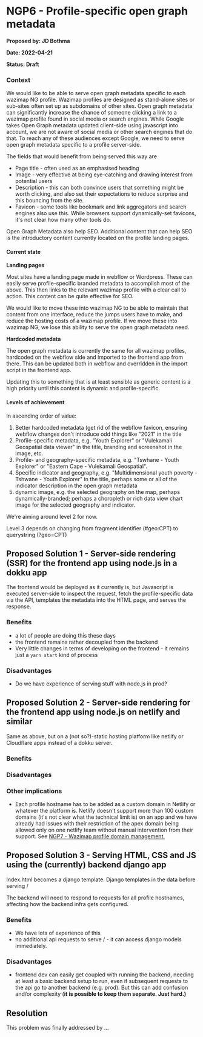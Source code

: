 # NGP6 - Profile-specific open graph metadata

**Proposed by: JD Bothma**

**Date: 2022-04-21**

**Status: Draft**

### **Context**

We would like to be able to serve open graph metadata specific to each wazimap NG profile. Wazimap profiles are designed as stand-alone sites or sub-sites often set up as subdomains of other sites. Open graph metadata can significantly increase the chance of someone clicking a link to a wazimap profile found in social media or search engines. While Google takes Open Graph metadata updated client-side using javascript into account, we are not aware of social media or other search engines that do that. To reach any of these audiences except Google, we need to serve open graph metadata specific to a profile server-side.

The fields that would benefit from being served this way are

* Page title - often used as an emphasised heading
* Image - very effective at being eye-catching and drawing interest from potential users
* Description - this can both convince users that something might be worth clicking, and also set their expectations to reduce surprise and this bouncing from the site.
* Favicon - some tools like bookmark and link aggregators and search engines also use this. While browsers support dynamically-set favicons, it's not clear how many other tools do.

Open Graph Metadata also help SEO. Additional content that can help SEO is the introductory content currently located on the profile landing pages.

#### Current state

**Landing pages**

Most sites have a landing page made in webflow or Wordpress. These can easily serve profile-specific branded metadata to accomplish most of the above. This then links to the relevant wazimap profile with a clear call to action. This content can be quite effective for SEO.

We would like to move these into wazimap NG to be able to maintain that content from one interface, reduce the jumps users have to make, and reduce the hosting costs of a wazimap profile. If we move these into wazimap NG, we lose this ability to serve the open graph metadata need.

**Hardcoded metadata**

The open graph metadata is currently the same for all wazimap profiles, hardcoded on the webflow side and imported to the frontend app from there. This can be updated both in webflow and overridden in the import script in the frontend app.

Updating this to something that is at least sensible as generic content is a high priority until this content is dynamic and profile-specific.

#### Levels of achievement

In ascending order of value:

1. Better hardcoded metadata (get rid of the webflow favicon, ensuring webflow changes don't introduce odd things like "2021" in the title
2. Profile-specific metadata, e.g. "Youth Explorer" or "Vulekamali Geospatial data viewer" in the title, branding and screenshot in the image, etc.
3. Profile- and geography-specific metadata, e.g. "Tswhane - Youth Explorer" or "Eastern Cape - Vulekamali Geospatial".
4. Specific indicator and geography, e.g. "Multidimensional youth poverty - Tshwane - Youth Explorer" in the title, perhaps some or all of the indicator description in the open graph metadata
5. dynamic image, e.g. the selected geography on the map, perhaps dynamically-branded; perhaps a choropleth or rich data view chart image for the selected geography and indicator.

We're aiming around level 2 for now.

Level 3 depends on changing from fragment identifier (#geo:CPT) to querystring (?geo=CPT)

## **Proposed Solution 1 -** Server-side rendering (SSR) for the frontend app using node.js in a dokku app

The frontend would be deployed as it currently is, but Javascript is executed server-side to inspect the request, fetch the profile-specific data via the API, templates the metadata into the HTML page, and serves the response.

### **Benefits**

* a lot of people are doing this these days
* the frontend remains rather decoupled from the backend
* Very little changes in terms of developing on the frontend - it remains just a `yarn start` kind of process

### **Disadvantages**

* Do we have experience of serving stuff with node.js in prod?

## **Proposed Solution 2 -** Server-side rendering for the frontend app using node.js on netlify and similar

Same as above, but on a (not so?)-static hosting platform like netlify or Cloudflare apps instead of a dokku server.

### **Benefits**

### **Disadvantages**

### **Other implications**

* Each profile hostname has to be added as a custom domain in Netlify or whatever the platform is. Netlify doesn't support more than 100 custom domains (it's not clear what the technical limit is) on an app and we have already had issues with their restriction of the apex domain being allowed only on one netlify team without manual intervention from their support. See [NGP7 - Wazimap profile domain management.](ngp7-wazimap-profile-domain-management.md)

## **Proposed Solution 3 -** Serving HTML, CSS and JS using the (currently) backend django app

Index.html becomes a django template. Django templates in the data before serving /

The backend will need to respond to requests for all profile hostnames, affecting how the backend infra gets configured.

### Benefits

* We have lots of experience of this
* no additional api requests to serve / - it can access django models immediately.

### Disadvantages

* frontend dev can easily get coupled with running the backend, needing at least a basic backend setup to run, even if subsequent requests to the api go to another backend (e.g. prod). But this can add confusion and/or complexity (**it is possible to keep them separate. Just hard.)**

## **Resolution**

This problem was finally addressed by ...&#x20;
